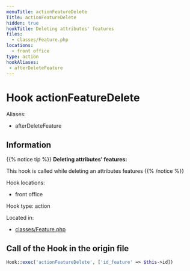 ```yaml
---
menuTitle: actionFeatureDelete
Title: actionFeatureDelete
hidden: true
hookTitle: Deleting attributes' features
files:
  - classes/Feature.php
locations:
  - front office
type: action
hookAliases:
 - afterDeleteFeature
---
```


# Hook actionFeatureDelete

Aliases: 
 - afterDeleteFeature



## Information

{{% notice tip %}}
**Deleting attributes' features:** 

This hook is called while deleting an attributes features
{{% /notice %}}

Hook locations: 
  - front office

Hook type: action

Located in: 
  - [classes/Feature.php](https://github.com/PrestaShop/PrestaShop/blob/8.0.x/classes/Feature.php)

## Call of the Hook in the origin file

```php
Hook::exec('actionFeatureDelete', ['id_feature' => $this->id])
```